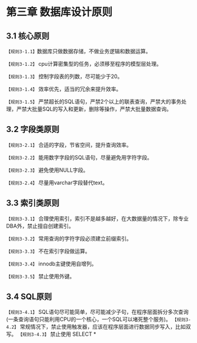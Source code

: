 第三章 数据库设计原则
====

3.1 核心原则
----
 `【规则3-1.1】`数据库只做数据存储，不做业务逻辑和数据运算。
 
 `【规则3-1.2】` cpu计算密集型的任务，必须移至程序的模型层处理。
 
 `【规则3-1.3】` 控制字段表的列数，尽可能少于20。
 
 `【规则3-1.4】` 效率优先，适当的冗余来提升效率。
 
 `【规则3-1.5】` 严禁超长的SQL语句，严禁2个以上的联表查询，严禁大的事务处理，严禁大批量SQL的写入和更新，删除等操作，严禁大批量数据查询。
 
3.2 字段类原则
----
`【规则3-2.1】` 合适的字段，节省空间，提升查询效率。

`【规则3-2.2】` 能用数字字段的SQL语句，尽量避免用字符字段。

`【规则3-2.3】`  避免使用NULL字段。

`【规则3-2.4】` 尽量用varchar字段替代text。

3.3 索引类原则
----
`【规则3-3.1】` 合理使用索引，索引不是越多越好，在大数据量的情况下，除专业DBA外，禁止擅自创建索引。

`【规则3-3.2】` 常用查询的字符字段必须建立前缀索引。

`【规则3-3.3】` 不在索引字段做运算。

`【规则3-3.4】` innodb主键使用自增列。

`【规则3-3.5】` 禁止使用外键。

3.4 SQL原则
----
`【规则3-4.1】` SQL语句尽可能简单，尽可能减少子句，在程序层面拆分多次查询(一条查询语句只能利用CPU的一个核心，一个SQL可以堵死整个服务)。
`【规则3-4.2】` 常规情况下，禁止使用触发器，应该在程序层面进行数据同步写入，比如双写。
`【规则3-4.3】` 禁止使用 SELECT *


